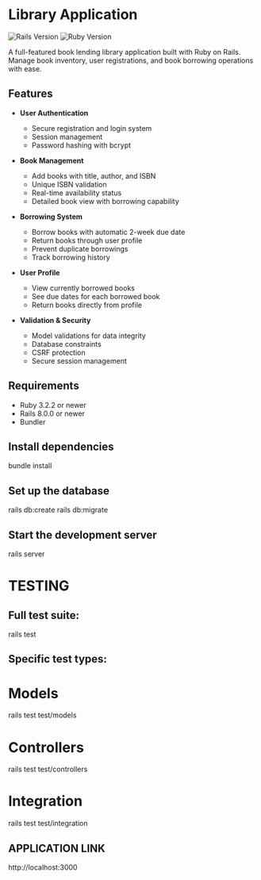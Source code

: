 # Library Application

![Rails Version](https://img.shields.io/badge/Rails-8.0.0+-red.svg)
![Ruby Version](https://img.shields.io/badge/Ruby-3.2.2+-blue.svg)

A full-featured book lending library application built with Ruby on Rails. Manage book inventory, user registrations, and book borrowing operations with ease.

## Features

- **User Authentication**
  - Secure registration and login system
  - Session management
  - Password hashing with bcrypt

- **Book Management**
  - Add books with title, author, and ISBN
  - Unique ISBN validation
  - Real-time availability status
  - Detailed book view with borrowing capability

- **Borrowing System**
  - Borrow books with automatic 2-week due date
  - Return books through user profile
  - Prevent duplicate borrowings
  - Track borrowing history

- **User Profile**
  - View currently borrowed books
  - See due dates for each borrowed book
  - Return books directly from profile

- **Validation & Security**
  - Model validations for data integrity
  - Database constraints
  - CSRF protection
  - Secure session management

## Requirements

- Ruby 3.2.2 or newer
- Rails 8.0.0 or newer
- Bundler

## Install dependencies
bundle install

## Set up the database
rails db:create
rails db:migrate

## Start the development server
rails server

# TESTING
## Full test suite:
rails test

## Specific test types:

# Models
rails test test/models

# Controllers
rails test test/controllers

# Integration
rails test test/integration

## APPLICATION LINK

http://localhost:3000